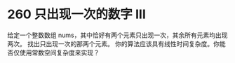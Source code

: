 260 只出现一次的数字 III
===
给定一个整数数组 nums，其中恰好有两个元素只出现一次，其余所有元素均出现两次。 找出只出现一次的那两个元素。
你的算法应该具有线性时间复杂度。你能否仅使用常数空间复杂度来实现？